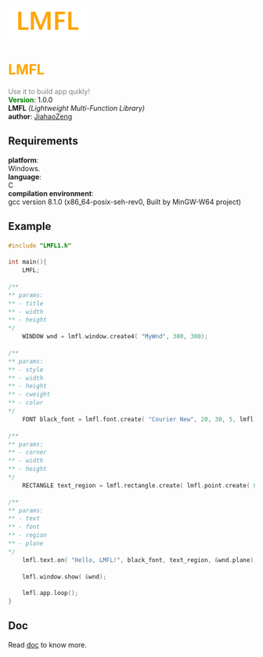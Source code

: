 ![image](resource/readme_resource/LMFL.png)
# <font color = "orange">LMFL</font>
<font color = "grey">Use it to build app quikly!</font>\
<font color = "green">**Version**</font>: 1.0.0\
**LMFL** *(Lightweight Multi-Function Library)*\
**author**: [JiahaoZeng](https://github.com/JiahaoZeng)
## Requirements
**platform**:\
    Windows.\
**language**:\
    C\
**compilation environment**:\
    gcc version 8.1.0 (x86_64-posix-seh-rev0, Built by MinGW-W64 project)
## Example
```C
#include "LMFL1.h"

int main(){
    LMFL;

/**
** params:
** - title
** - width
** - height
*/
    WINDOW wnd = lmfl.window.create4( "MyWnd", 300, 300);

/**
** params:
** - style
** - width
** - height
** - cweight
** - color
*/
    FONT black_font = lmfl.font.create( "Courier New", 20, 30, 5, lmfl.rgb.create(0,0,0));

/**
** params:
** - corner
** - width
** - height
*/
    RECTANGLE text_region = lmfl.rectangle.create( lmfl.point.create( 0, 300-20), 20, 30);

/**
** params:
** - text
** - font
** - region
** - plane
*/
    lmfl.text.on( "Hello, LMFL!", black_font, text_region, &wnd.plane);

    lmfl.window.show( &wnd);

    lmfl.app.loop();
}
```
## Doc
Read [doc](intro/doc.md) to know more.